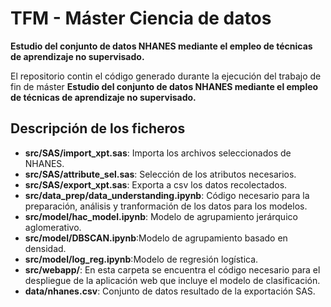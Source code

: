 # TFM - Máster Ciencia de datos
**Estudio del conjunto de datos NHANES mediante el empleo de técnicas de aprendizaje no supervisado.**

El repositorio contin el código generado durante la ejecución del trabajo de fin de máster **Estudio del conjunto de datos NHANES mediante el empleo de técnicas de aprendizaje no supervisado.**

## Descripción de los ficheros

- **src/SAS/import_xpt.sas**: Importa los archivos seleccionados de NHANES.
- **src/SAS/attribute_sel.sas**: Selección de los atributos necesarios.
- **src/SAS/export_xpt.sas**: Exporta a csv los datos recolectados.
- **src/data_prep/data_understanding.ipynb**: Código necesario para la preparación, análisis y tranformación de los datos para los modelos.
- **src/model/hac_model.ipynb**: Modelo de agrupamiento jerárquico aglomerativo.
- **src/model/DBSCAN.ipynb**:Modelo de agrupamiento basado en densidad.
- **src/model/log_reg.ipynb**:Modelo de regresión logística.
- **src/webapp/**: En esta carpeta se encuentra el código necesario para el despliegue de la aplicación web que incluye el modelo de clasificación.
- **data/nhanes.csv**: Conjunto de datos resultado de la exportación SAS.

